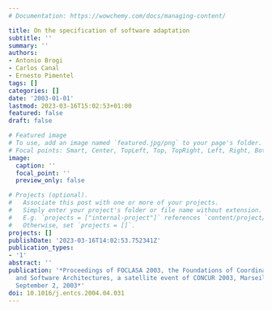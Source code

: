 ```yaml
---
# Documentation: https://wowchemy.com/docs/managing-content/

title: On the specification of software adaptation
subtitle: ''
summary: ''
authors:
- Antonio Brogi
- Carlos Canal
- Ernesto Pimentel
tags: []
categories: []
date: '2003-01-01'
lastmod: 2023-03-16T15:02:53+01:00
featured: false
draft: false

# Featured image
# To use, add an image named `featured.jpg/png` to your page's folder.
# Focal points: Smart, Center, TopLeft, Top, TopRight, Left, Right, BottomLeft, Bottom, BottomRight.
image:
  caption: ''
  focal_point: ''
  preview_only: false

# Projects (optional).
#   Associate this post with one or more of your projects.
#   Simply enter your project's folder or file name without extension.
#   E.g. `projects = ["internal-project"]` references `content/project/deep-learning/index.md`.
#   Otherwise, set `projects = []`.
projects: []
publishDate: '2023-03-16T14:02:53.752341Z'
publication_types:
- '1'
abstract: ''
publication: '*Proceedings of FOCLASA 2003, the Foundations of Coordination Languages
  and Software Architectures, a satellite event of CONCUR 2003, Marseille, France,
  September 2, 2003*'
doi: 10.1016/j.entcs.2004.04.031
---
```

